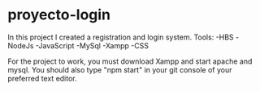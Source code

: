 # proyecto-login
In this project I created a registration and login system. 
Tools: 
-HBS 
-NodeJs 
-JavaScript 
-MySql 
-Xampp 
-CSS

For the project to work, you must download Xampp and start apache and mysql.
You should also type "npm start" in your git console of your preferred text editor.
